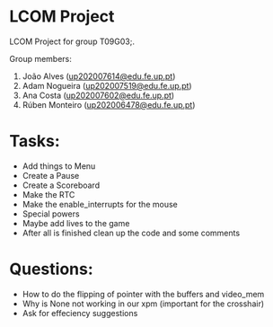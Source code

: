 # LCOM Project

LCOM Project for group T09G03;.

Group members:

1. João Alves (up202007614@edu.fe.up.pt)
2. Adam Nogueira (up202007519@edu.fe.up.pt)
3. Ana Costa (up202007602@edu.fe.up.pt)
4. Rúben Monteiro (up202006478@edu.fe.up.pt)



# Tasks:
- Add things to Menu
- Create a Pause
- Create a Scoreboard
- Make the RTC
- Make the enable_interrupts for the mouse
- Special powers
- Maybe add lives to the game 
- After all is finished clean up the code and some comments

# Questions:
- How to do the flipping of pointer with the buffers and video_mem
- Why is None not working in our xpm (important for the crosshair)
- Ask for effeciency suggestions
